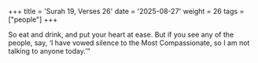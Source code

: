+++
title = 'Surah 19, Verses 26'
date = '2025-08-27'
weight = 26
tags = ["people"]
+++

So eat and drink, and put your heart at ease. But if you see any of the people, say, ‘I have vowed silence to the Most Compassionate, so I am not talking to anyone today.’”